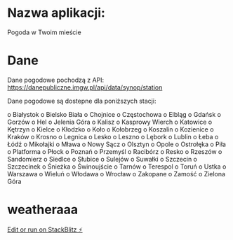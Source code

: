 # Nazwa aplikacji:

Pogoda w Twoim mieście

# Dane

Dane pogodowe pochodzą z API: https://danepubliczne.imgw.pl/api/data/synop/station

Dane pogodowe są dostepne dla poniższych stacji:

o	Białystok
o	Bielsko Biała
o	Chojnice
o	Częstochowa
o	Elbląg
o	Gdańsk
o	Gorzów
o	Hel
o	Jelenia Góra
o	Kalisz
o	Kasprowy Wierch
o	Katowice
o	Kętrzyn
o	Kielce
o	Kłodzko
o	Koło
o	Kołobrzeg
o	Koszalin
o	Kozienice
o	Kraków
o	Krosno
o	Legnica
o	Lesko
o	Leszno
o	Lębork
o	Lublin
o	Łeba
o	Łódź
o	Mikołajki
o	Mława
o	Nowy Sącz
o	Olsztyn
o	Opole
o	Ostrołęka
o	Piła
o	Platforma
o	Płock
o	Poznań
o	Przemyśl
o	Racibórz
o	Resko
o	Rzeszów
o	Sandomierz
o	Siedlce
o	Słubice
o	Sulejów
o	Suwałki
o	Szczecin
o	Szczecinek
o	Śnieżka
o	Świnoujście
o	Tarnów
o	Terespol
o	Toruń
o	Ustka
o	Warszawa
o	Wieluń
o	Włodawa
o	Wrocław
o	Zakopane
o	Zamość
o	Zielona Góra

# weatheraaa

[Edit or run on StackBlitz ⚡️](https://stackblitz.com/edit/weatheraaa)
